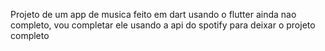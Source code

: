 Projeto de um app de musica feito em dart usando o flutter ainda nao completo, vou completar ele usando a api do spotify para deixar o projeto completo 

